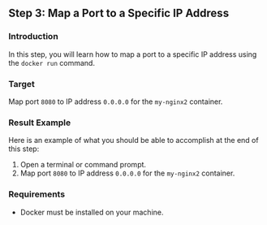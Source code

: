 ## Step 3: Map a Port to a Specific IP Address

### Introduction

In this step, you will learn how to map a port to a specific IP address using the `docker run` command.

### Target

Map port `8080` to IP address `0.0.0.0` for the `my-nginx2` container.

### Result Example

Here is an example of what you should be able to accomplish at the end of this step:

1. Open a terminal or command prompt.
2. Map port `8080` to IP address `0.0.0.0` for the `my-nginx2` container.



### Requirements

- Docker must be installed on your machine.

